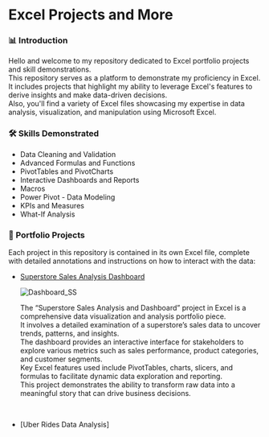 # Excel Projects and More

### 📊 Introduction

Hello and welcome to my repository dedicated to Excel portfolio projects and skill demonstrations. 
<br>
This repository serves as a platform to demonstrate my proficiency in Excel. It includes projects that highlight my ability to leverage Excel's features to derive insights and make data-driven decisions. 
<br>
Also, you'll find a variety of Excel files showcasing my expertise in data analysis, visualization, and manipulation using Microsoft Excel.

### 🛠 Skills Demonstrated

- Data Cleaning and Validation
- Advanced Formulas and Functions
- PivotTables and PivotCharts
- Interactive Dashboards and Reports
- Macros
- Power Pivot - Data Modeling
- KPIs and Measures
- What-If Analysis

### 📁 Portfolio Projects

Each project in this repository is contained in its own Excel file, complete with detailed annotations and instructions on how to interact with the data:

- [Superstore Sales Analysis Dashboard](https://github.com/din3shn/DA_Portfolio_Proj/blob/main/Excel_Projects_and_More/Superstore_Dashboard/Superstore_Sales_Dashboard.xlsx)
  

  ![Dashboard_SS](https://github.com/din3shn/DA_Portfolio_Proj/assets/160537914/c2c08c8c-b37b-46ad-ac18-ec42bd159340)
  
  The “Superstore Sales Analysis and Dashboard” project in Excel is a comprehensive data visualization and analysis portfolio piece.<br>
  It involves a detailed examination of a superstore’s sales data to uncover trends, patterns, and insights.<br>
  The dashboard provides an interactive interface for stakeholders to explore various metrics such as sales performance, product categories, and customer segments.<br>
  Key Excel features used include PivotTables, charts, slicers, and formulas to facilitate dynamic data exploration and reporting.<br>
  This project demonstrates the ability to transform raw data into a meaningful story that can drive business decisions.<br>
<br>

- [Uber Rides Data Analysis]
